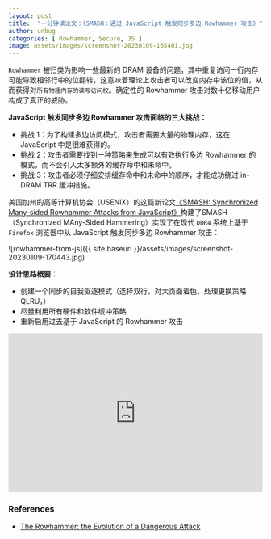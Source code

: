 ```yaml
---
layout: post
title:  "一分钟读论文：《SMASH：通过 JavaScript 触发同步多边 Rowhammer 攻击》"
author: unbug
categories: [ Rowhammer, Secure, JS ]
image: assets/images/screenshot-20230109-165401.jpg
---
```

`Rowhammer` 被归类为影响一些最新的 DRAM 设备的问题，其中重复访问一行内存可能导致相邻行中的位翻转，这意味着理论上攻击者可以改变内存中该位的值，从而获得对`所有物理内存的读写访问权`。确定性的 Rowhammer 攻击对数十亿移动用户构成了真正的威胁。

**JavaScript 触发同步多边 Rowhammer 攻击面临的三大挑战：**
- 挑战 1：为了构建多边访问模式，攻击者需要大量的物理内存，这在 JavaScript 中是很难获得的。
- 挑战 2：攻击者需要找到一种策略来生成可以有效执行多边 Rowhammer 的模式，而不会引入太多额外的缓存命中和未命中。
- 挑战 3：攻击者必须仔细安排缓存命中和未命中的顺序，才能成功绕过 in-DRAM TRR 缓冲措施。

美国加州的高等计算机协会（USENIX）的这篇新论文[《SMASH: Synchronized Many-sided Rowhammer Attacks from JavaScript》][paper1-url]构建了SMASH（Synchronized MAny-Sided Hammering）实现了在现代 `DDR4` 系统上基于 `Firefox` 浏览器中从 JavaScript 触发同步多边 Rowhammer 攻击：

![rowhammer-from-js]({{ site.baseurl }}/assets/images/screenshot-20230109-170443.jpg)

**设计思路概要：**
- 创建一个同步的自我驱逐模式（选择双行，对大页面着色，处理更换策略 QLRU，）
- 尽量利用所有硬件和软件缓冲策略
- 重新启用过去基于 JavaScript 的 Rowhammer 攻击


<iframe style="width:100%;" height="315" src="https://www.youtube.com/embed/-qd-Xjkdb2k" title="YouTube video player" frameborder="0" allow="accelerometer; autoplay; clipboard-write; encrypted-media; gyroscope; picture-in-picture; web-share" allowfullscreen></iframe>

### References
- [The Rowhammer: the Evolution of a Dangerous Attack][links-1]


[paper1-url]: https://atc.usenix.org/system/files/sec21-de-ridder.pdf
[links-1]: https://resources.infosecinstitute.com/topic/rowhammer-evolution-dangerous-attack-years/